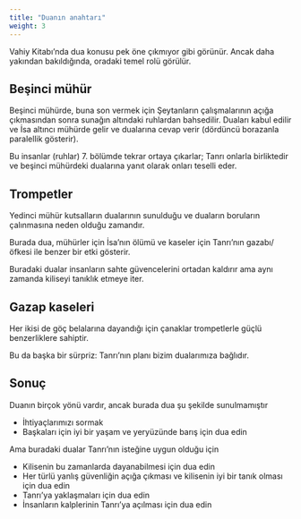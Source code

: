 ```yaml
---
title: "Duanın anahtarı"
weight: 3
---
```


Vahiy Kitabı’nda dua konusu pek öne çıkmıyor gibi görünür. Ancak daha yakından bakıldığında, oradaki temel rolü görülür.

## Beşinci mühür

<a name="fe11"></a>
Beşinci mühürde, buna son vermek için Şeytanların çalışmalarının açığa çıkmasından sonra sunağın altındaki ruhlardan bahsedilir. Duaları kabul edilir ve İsa altıncı mühürde gelir ve dualarına cevap verir (dördüncü borazanla paralellik gösterir).

Bu insanlar (ruhlar) 7. bölümde tekrar ortaya çıkarlar; Tanrı onlarla birliktedir ve beşinci mühürdeki dualarına yanıt olarak onları teselli eder.

## Trompetler

<a name="3e9c"></a>
Yedinci mühür kutsalların dualarının sunulduğu ve duaların boruların çalınmasına neden olduğu zamandır.

Burada dua, mühürler için İsa’nın ölümü ve kaseler için Tanrı’nın gazabı/öfkesi ile benzer bir etki gösterir.

Buradaki dualar insanların sahte güvencelerini ortadan kaldırır ama aynı zamanda kiliseyi tanıklık etmeye iter.

## Gazap kaseleri

<a name="b371"></a>
Her ikisi de göç belalarına dayandığı için çanaklar trompetlerle güçlü benzerliklere sahiptir.

Bu da başka bir sürpriz: Tanrı’nın planı bizim dualarımıza bağlıdır.

## Sonuç

<a name="b433"></a>
Duanın birçok yönü vardır, ancak burada dua şu şekilde sunulmamıştır

- İhtiyaçlarımızı sormak
- Başkaları için iyi bir yaşam ve yeryüzünde barış için dua edin

Ama buradaki dualar Tanrı’nın isteğine uygun olduğu için

- Kilisenin bu zamanlarda dayanabilmesi için dua edin
- Her türlü yanlış güvenliğin açığa çıkması ve kilisenin iyi bir tanık olması için dua edin
- Tanrı’ya yaklaşmaları için dua edin
- İnsanların kalplerinin Tanrı’ya açılması için dua edin

